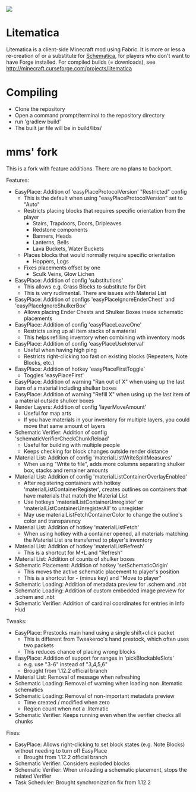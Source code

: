 [![](https://jitpack.io/v/sakura-ryoko/litematica.svg)](https://jitpack.io/#sakura-ryoko/litematica)

Litematica
==============
Litematica is a client-side Minecraft mod using Fabric.
It is more or less a re-creation of or a substitute for [Schematica](https://minecraft.curseforge.com/projects/schematica),
for players who don't want to have Forge installed.
For compiled builds (= downloads), see http://minecraft.curseforge.com/projects/litematica

Compiling
=========
* Clone the repository
* Open a command prompt/terminal to the repository directory
* run 'gradlew build'
* The built jar file will be in build/libs/

mms' fork
==============
This is a fork with feature additions. There are no plans to backport.

Features:
* EasyPlace: Addition of 'easyPlaceProtocolVersion' "Restricted" config
  * This is the default when using "easyPlaceProtocolVersion" set to "Auto"
  * Restricts placing blocks that requires specific orientation from the player
    * Stairs, Trapdoors, Doors, Dripleaves
    * Redstone components
    * Banners, Heads
    * Lanterns, Bells
    * Lava Buckets, Water Buckets
  * Places blocks that would normally require specific orientation
    * Hoppers, Logs
  * Fixes placements offset by one
    * Sculk Veins, Glow Lichen
* EasyPlace: Addition of config 'substitutions'
  * This allows e.g. Grass Blocks to substitute for Dirt
  * This is very rudimental. There are issues with Material List
* EasyPlace: Addition of configs 'easyPlaceIgnoreEnderChest' and 'easyPlaceIgnoreShulkerBox'
  * Allows placing Ender Chests and Shulker Boxes inside schematic placements
* EasyPlace: Addition of config 'easyPlaceLeaveOne'
  * Restricts using up all item stacks of a material
  * This helps refilling inventory when combining wth inventory mods
* EasyPlace: Addition of config 'easyPlaceUseInterval'
  * Useful when having high ping
  * Restricts right-clicking too fast on existing blocks (Repeaters, Note Blocks, etc.)
* EasyPlace: Addition of hotkey 'easyPlaceFirstToggle'
  * Toggles 'easyPlaceFirst'
* EasyPlace: Addition of warning "Ran out of X" when using up the last item of a material including shulker boxes
* EasyPlace: Addition of warning "Refill X" when using up the last item of a material outside shulker boxes
* Render Layers: Addition of config 'layerMoveAmount'
  * Useful for map arts
  * If you have materials in your inventory for multiple layers, you could move that same amount of layers
* Schematic Verifier: Addition of config 'schematicVerifierCheckChunkReload'
  * Useful for building with multiple people
  * Keeps checking for block changes outside render distance
* Material List: Addition of config 'materialListWriteSplitMeasures'
  * When using "Write to file", adds more columns separating shulker box, stacks and remainer amounts
* Material List: Addition of config 'materialListContainerOverlayEnabled'
  * After registering containers with hotkey 'materialListContainerRegister', creates outlines on containers that have materials that match the Material List
  * Use hotkeys 'materialListContainerUnregister' or 'materialListContainerUnregisterAll' to unregister
  * May use materialListFetchContainerColor to change the outline's color and transparency
* Material List: Addition of hotkey 'materialListFetch'
  * When using hotkey with a container opened, all materials matching the Material List are transferred to player's inventory
* Material List: Addition of hotkey 'materialListRefresh'
  * This is a shortcut for M+L and "Refresh"
* Material List: Addition of counts of shulker boxes
* Schematic Placement: Addition of hotkey 'setSchematicOrigin'
  * This moves the active schematic placement to player's position
  * This is a shortcut for - (minus key) and "Move to player"
* Schematic Loading: Addition of metadata preview for .schem and .nbt
* Schematic Loading: Addition of custom embedded image preview for .schem and .nbt
* Schematic Verifier: Addition of cardinal coordinates for entries in Info Hud

Tweaks:
* EasyPlace: Prestocks main hand using a single shift+click packet
  * This is different from Tweakeroo's hand prestock, which often uses two packets
  * This reduces chance of placing wrong blocks
* EasyPlace: Addition of support for ranges in 'pickBlockableSlots'
  * e.g. use "3-6" instead of "3,4,5,6"
  * Brought from 1.12.2 official branch
* Material List: Removal of message when refreshing
* Schematic Loading: Removal of warning when loading non .litematic schematics
* Schematic Loading: Removal of non-important metadata preview
  * Time created / modified when zero
  * Region count when not a .litematic
* Schematic Verifier: Keeps running even when the verifier checks all chunks

Fixes:
* EasyPlace: Allows right-clicking to set block states (e.g. Note Blocks) without needing to turn off EasyPlace
  * Brought from 1.12.2 official branch
* Schematic Verifier: Considers exploded blocks
* Schematic Verifier: When unloading a schematic placement, stops the related Verifier
* Task Scheduler: Brought synchronization fix from 1.12.2
